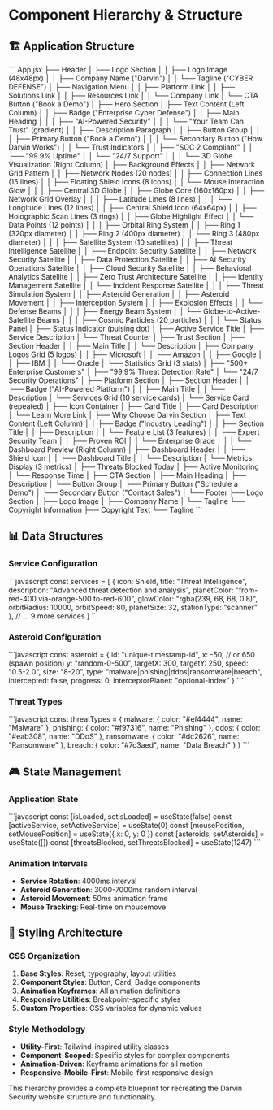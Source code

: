 # Component Hierarchy & Structure

## 🏗️ Application Structure

\`\`\`
App.jsx
├── Header
│   ├── Logo Section
│   │   ├── Logo Image (48x48px)
│   │   ├── Company Name ("Darvin")
│   │   └── Tagline ("CYBER DEFENSE")
│   ├── Navigation Menu
│   │   ├── Platform Link
│   │   ├── Solutions Link
│   │   ├── Resources Link
│   │   └── Company Link
│   └── CTA Button ("Book a Demo")
│
├── Hero Section
│   ├── Text Content (Left Column)
│   │   ├── Badge ("Enterprise Cyber Defense")
│   │   ├── Main Heading
│   │   │   ├── "AI-Powered Security"
│   │   │   └── "Your Team Can Trust" (gradient)
│   │   ├── Description Paragraph
│   │   ├── Button Group
│   │   │   ├── Primary Button ("Book a Demo")
│   │   │   └── Secondary Button ("How Darvin Works")
│   │   └── Trust Indicators
│   │       ├── "SOC 2 Compliant"
│   │       ├── "99.9% Uptime"
│   │       └── "24/7 Support"
│   │
│   └── 3D Globe Visualization (Right Column)
│       ├── Background Effects
│       │   ├── Network Grid Pattern
│       │   ├── Network Nodes (20 nodes)
│       │   ├── Connection Lines (15 lines)
│       │   ├── Floating Shield Icons (8 icons)
│       │   └── Mouse Interaction Glow
│       │
│       ├── Central 3D Globe
│       │   ├── Globe Core (160x160px)
│       │   ├── Network Grid Overlay
│       │   │   ├── Latitude Lines (8 lines)
│       │   │   └── Longitude Lines (12 lines)
│       │   ├── Central Shield Icon (64x64px)
│       │   ├── Holographic Scan Lines (3 rings)
│       │   ├── Globe Highlight Effect
│       │   └── Data Points (12 points)
│       │
│       ├── Orbital Ring System
│       │   ├── Ring 1 (320px diameter)
│       │   ├── Ring 2 (400px diameter)
│       │   └── Ring 3 (480px diameter)
│       │
│       ├── Satellite System (10 satellites)
│       │   ├── Threat Intelligence Satellite
│       │   ├── Endpoint Security Satellite
│       │   ├── Network Security Satellite
│       │   ├── Data Protection Satellite
│       │   ├── AI Security Operations Satellite
│       │   ├── Cloud Security Satellite
│       │   ├── Behavioral Analytics Satellite
│       │   ├── Zero Trust Architecture Satellite
│       │   ├── Identity Management Satellite
│       │   └── Incident Response Satellite
│       │
│       ├── Threat Simulation System
│       │   ├── Asteroid Generation
│       │   ├── Asteroid Movement
│       │   ├── Interception System
│       │   ├── Explosion Effects
│       │   └── Defense Beams
│       │
│       ├── Energy Beam System
│       │   └── Globe-to-Active-Satellite Beams
│       │
│       ├── Cosmic Particles (20 particles)
│       │
│       └── Status Panel
│           ├── Status Indicator (pulsing dot)
│           ├── Active Service Title
│           ├── Service Description
│           └── Threat Counter
│
├── Trust Section
│   ├── Section Header
│   │   ├── Main Title
│   │   └── Description
│   ├── Company Logos Grid (5 logos)
│   │   ├── Microsoft
│   │   ├── Amazon
│   │   ├── Google
│   │   ├── IBM
│   │   └── Oracle
│   └── Statistics Grid (3 stats)
│       ├── "500+ Enterprise Customers"
│       ├── "99.9% Threat Detection Rate"
│       └── "24/7 Security Operations"
│
├── Platform Section
│   ├── Section Header
│   │   ├── Badge ("AI-Powered Platform")
│   │   ├── Main Title
│   │   └── Description
│   └── Services Grid (10 service cards)
│       └── Service Card (repeated)
│           ├── Icon Container
│           ├── Card Title
│           ├── Card Description
│           └── Learn More Link
│
├── Why Choose Darvin Section
│   ├── Text Content (Left Column)
│   │   ├── Badge ("Industry Leading")
│   │   ├── Section Title
│   │   ├── Description
│   │   └── Feature List (3 features)
│   │       ├── Expert Security Team
│   │       ├── Proven ROI
│   │       └── Enterprise Grade
│   │
│   └── Dashboard Preview (Right Column)
│       ├── Dashboard Header
│       │   ├── Shield Icon
│       │   ├── Dashboard Title
│       │   └── Description
│       └── Metrics Display (3 metrics)
│           ├── Threats Blocked Today
│           ├── Active Monitoring
│           └── Response Time
│
├── CTA Section
│   ├── Main Heading
│   ├── Description
│   └── Button Group
│       ├── Primary Button ("Schedule a Demo")
│       └── Secondary Button ("Contact Sales")
│
└── Footer
    ├── Logo Section
    │   ├── Logo Image
    │   ├── Company Name
    │   └── Tagline
    └── Copyright Information
        ├── Copyright Text
        └── Tagline
\`\`\`

## 📊 Data Structures

### Service Configuration
\`\`\`javascript
const services = [
  {
    icon: Shield,
    title: "Threat Intelligence",
    description: "Advanced threat detection and analysis",
    planetColor: "from-red-400 via-orange-500 to-red-600",
    glowColor: "rgba(239, 68, 68, 0.8)",
    orbitRadius: 10000,
    orbitSpeed: 80,
    planetSize: 32,
    stationType: "scanner"
  },
  // ... 9 more services
]
\`\`\`

### Asteroid Configuration
\`\`\`javascript
const asteroid = {
  id: "unique-timestamp-id",
  x: -50, // or 650 (spawn position)
  y: "random-0-500",
  targetX: 300,
  targetY: 250,
  speed: "0.5-2.0",
  size: "8-20",
  type: "malware|phishing|ddos|ransomware|breach",
  intercepted: false,
  progress: 0,
  interceptorPlanet: "optional-index"
}
\`\`\`

### Threat Types
\`\`\`javascript
const threatTypes = {
  malware: { color: "#ef4444", name: "Malware" },
  phishing: { color: "#f97316", name: "Phishing" },
  ddos: { color: "#eab308", name: "DDoS" },
  ransomware: { color: "#dc2626", name: "Ransomware" },
  breach: { color: "#7c3aed", name: "Data Breach" }
}
\`\`\`

## 🎮 State Management

### Application State
\`\`\`javascript
const [isLoaded, setIsLoaded] = useState(false)
const [activeService, setActiveService] = useState(0)
const [mousePosition, setMousePosition] = useState({ x: 0, y: 0 })
const [asteroids, setAsteroids] = useState([])
const [threatsBlocked, setThreatsBlocked] = useState(1247)
\`\`\`

### Animation Intervals
- **Service Rotation**: 4000ms interval
- **Asteroid Generation**: 3000-7000ms random interval
- **Asteroid Movement**: 50ms animation frame
- **Mouse Tracking**: Real-time on mousemove

## 🎨 Styling Architecture

### CSS Organization
1. **Base Styles**: Reset, typography, layout utilities
2. **Component Styles**: Button, Card, Badge components
3. **Animation Keyframes**: All animation definitions
4. **Responsive Utilities**: Breakpoint-specific styles
5. **Custom Properties**: CSS variables for dynamic values

### Style Methodology
- **Utility-First**: Tailwind-inspired utility classes
- **Component-Scoped**: Specific styles for complex components
- **Animation-Driven**: Keyframe animations for all motion
- **Responsive-Mobile-First**: Mobile-first responsive design

This hierarchy provides a complete blueprint for recreating the Darvin Security website structure and functionality.
